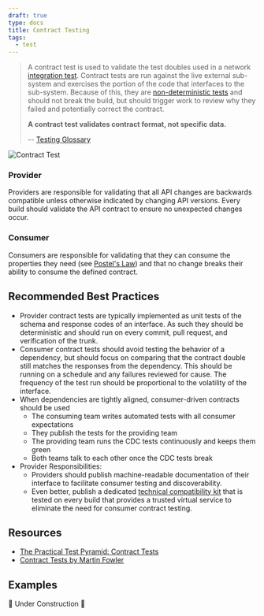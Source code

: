 ```yaml
---
draft: true
type: docs
title: Contract Testing
tags:
  - test
---
```


> A contract test is used to validate the test doubles used in a network [integration test](../glossary#integration-test). Contract tests are run against the live external sub-system and exercises the portion of the code that interfaces to the sub-system. Because of this, they are [non-deterministic tests](../glossary#non-deterministic-test) and should not break the build, but should trigger work to review why they failed and potentially correct the contract.
>
> **A contract test validates contract format, not specific data.**
>
> -- [Testing Glossary](../glossary#contract-test)

![Contract Test](/images/testing-images/contract-test.png#width=50%)

### Provider

Providers are responsible for validating that all API changes are backwards compatible unless otherwise indicated by changing API
versions. Every build should validate the API contract to ensure no unexpected changes occur.

### Consumer

Consumers are responsible for validating that they can consume the properties they need (see [Postel's Law](https://en.wikipedia.org/wiki/Robustness_principle)) and that no change
breaks their ability to consume the defined contract.

## Recommended Best Practices

- Provider contract tests are typically implemented as unit tests of the schema and response codes of an interface. As such they should be deterministic and should run on every commit, pull request, and verification of the trunk.
- Consumer contract tests should avoid testing the behavior of a dependency, but should focus on comparing that the contract double still matches the responses from the dependency. This should be running on a schedule and any failures reviewed for cause. The frequency of the test run should be proportional to the volatility of the interface.
- When dependencies are tightly aligned, consumer-driven contracts should be used
  - The consuming team writes automated tests with all consumer expectations
  - They publish the tests for the providing team
  - The providing team runs the CDC tests continuously and keeps them green
  - Both teams talk to each other once the CDC tests break
- Provider Responsibilities:
  - Providers should publish machine-readable documentation of their interface to facilitate consumer testing and discoverability.
  - Even better, publish a dedicated [technical compatibility kit](https://paulhammant.com/2019/06/14/tcks-and-servirtium/) that is tested on every build that provides a trusted virtual service to eliminate the need for consumer contract testing.

## Resources

- [The Practical Test Pyramid: Contract Tests](https://martinfowler.com/articles/practical-test-pyramid.html#ContractTests)
- [Contract Tests by Martin Fowler](https://martinfowler.com/bliki/ContractTest.html)

## Examples

🚧 Under Construction 🚧
